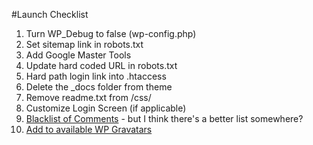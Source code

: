#Launch Checklist

1. Turn WP_Debug to false (wp-config.php)
2. Set sitemap link in robots.txt
3. Add Google Master Tools
4. Update hard coded URL in robots.txt
5. Hard path login link into .htaccess
6. Delete the _docs folder from theme
7. Remove readme.txt from /css/
8. Customize Login Screen (if applicable)
9. [Blacklist of Comments](http://notagrouch.com/wp-content/uploads/2009/12/wordpress-blacklist-words.txt) - but I think there's a better list somewhere?
10. [Add to available WP Gravatars](http://buildinternet.com/2009/02/how-to-change-the-default-gravatar-in-wordpress/)